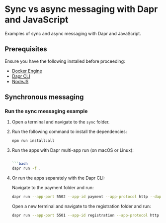 # Sync vs async messaging with Dapr and JavaScript

Examples of sync and async messaging with Dapr and JavaScript.

## Prerequisites

Ensure you have the following installed before proceeding:

- [Docker Engine](https://docs.docker.com/engine/install/)
- [Dapr CLI](https://docs.dapr.io/getting-started/install-dapr-cli/)
- [NodeJS](https://nodejs.org/)

## Synchronous messaging

### Run the sync messaging example

1. Open a terminal and navigate to the `sync` folder.
2. Run the following command to install the dependencies:

    ```bash
    npm run install:all
    ```

3. Run the apps with Dapr multi-app run (on macOS or Linux):

    ```bash

    ```bash
    dapr run -f .
    ```

4. Or run the apps separately with the Dapr CLI:

    Navigate to the payment folder and run:

    ```bash
    dapr run --app-port 5502 --app-id payment --app-protocol http --dapr-http-port 3502 -- npm start
    ```

    Open a new terminal and navigate to the registration folder and run:

    ```bash
    dapr run --app-port 5501 --app-id registration --app-protocol http --dapr-http-port 3501 -- npm start
    ```

